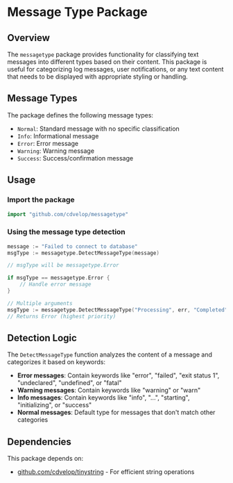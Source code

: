 # Message Type Package

## Overview
The `messagetype` package provides functionality for classifying text messages into different types based on their content. This package is useful for categorizing log messages, user notifications, or any text content that needs to be displayed with appropriate styling or handling.

## Message Types

The package defines the following message types:

- `Normal`: Standard message with no specific classification
- `Info`: Informational message
- `Error`: Error message
- `Warning`: Warning message
- `Success`: Success/confirmation message

## Usage

### Import the package

```go
import "github.com/cdvelop/messagetype"
```

### Using the message type detection

```go
message := "Failed to connect to database"
msgType := messagetype.DetectMessageType(message)

// msgType will be messagetype.Error

if msgType == messagetype.Error {
    // Handle error message
}

// Multiple arguments
msgType := messagetype.DetectMessageType("Processing", err, "Completed")
// Returns Error (highest priority)
```

## Detection Logic

The `DetectMessageType` function analyzes the content of a message and categorizes it based on keywords:

- **Error messages**: Contain keywords like "error", "failed", "exit status 1", "undeclared", "undefined", or "fatal"
- **Warning messages**: Contain keywords like "warning" or "warn"
- **Info messages**: Contain keywords like "info", "...", "starting", "initializing", or "success"
- **Normal messages**: Default type for messages that don't match other categories

## Dependencies

This package depends on:
- [github.com/cdvelop/tinystring](https://github.com/cdvelop/tinystring) - For efficient string operations
